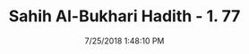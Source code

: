 ---
title        : "Sahih Al-Bukhari Hadith - 1. 77"
date         : 7/25/2018 1:48:10 PM
draft        : false
type         : "hadith"
layout       : "hadith"
BookCode     : "SHB"
VolumeNumber : "1"
HadithNumber : "77"
categories  :  ["Knowledge-At what age may a youth be listened to?"]
tags  :  ["Mahmud bin Rabia"]
---